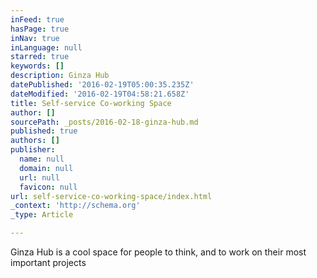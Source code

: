 ```yaml
---
inFeed: true
hasPage: true
inNav: true
inLanguage: null
starred: true
keywords: []
description: Ginza Hub
datePublished: '2016-02-19T05:00:35.235Z'
dateModified: '2016-02-19T04:58:21.658Z'
title: Self-service Co-working Space
author: []
sourcePath: _posts/2016-02-18-ginza-hub.md
published: true
authors: []
publisher:
  name: null
  domain: null
  url: null
  favicon: null
url: self-service-co-working-space/index.html
_context: 'http://schema.org'
_type: Article

---
```

Ginza Hub is a cool space for people to think, and to work on their most important projects